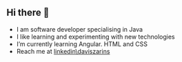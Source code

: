 ## Hi there 👋


- I am software developer specialising in Java
- I like learning and experimenting with new technologies
- I’m currently learning Angular. HTML and CSS
- Reach me at [linkedin\daviszarins](https://www.linkedin.com/in/daviszarins/)

##

